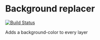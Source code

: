 # Background replacer

[![Build Status](https://travis-ci.org/marekhrabe/background-replacer.svg?branch=master)](https://travis-ci.org/marekhrabe/background-replacer)

Adds a background-color to every layer

